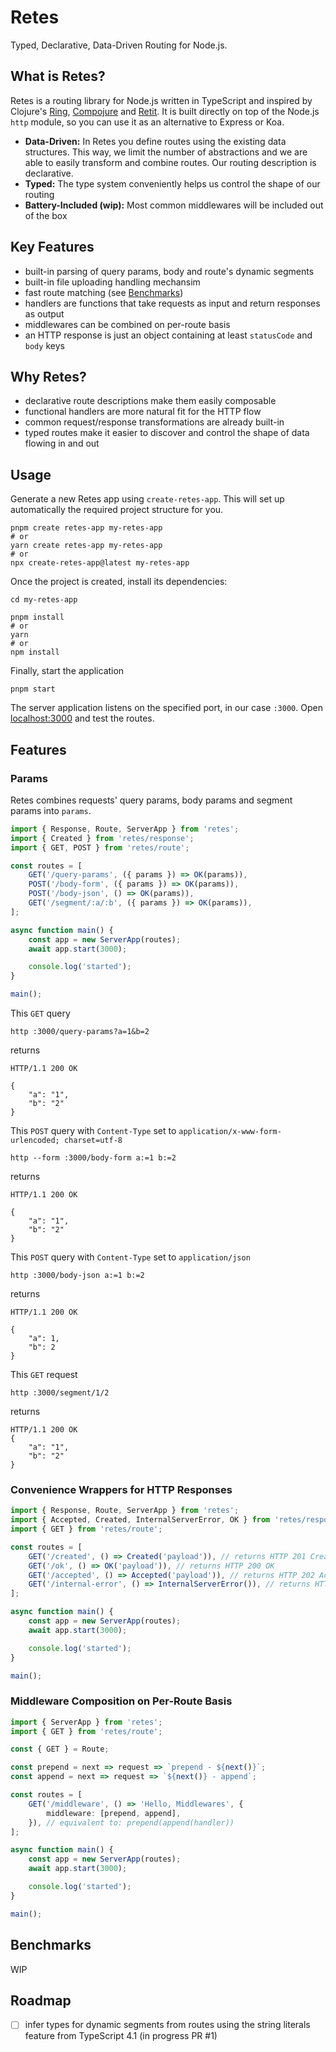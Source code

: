 # Retes

Typed, Declarative, Data-Driven Routing for Node.js.

## What is Retes?

Retes is a routing library for Node.js written in TypeScript and inspired by Clojure's [Ring](https://github.com/ring-clojure/ring), [Compojure](https://github.com/weavejester/compojure) and [Retit](https://github.com/metosin/reitit). It is built directly on top of the Node.js `http` module, so you can use it as an alternative to Express or Koa.

- **Data-Driven:** In Retes you define routes using the existing data structures. This way, we limit the number of abstractions and we are able to easily transform and combine routes. Our routing description is declarative.
- **Typed:** The type system conveniently helps us control the shape of our routing
- **Battery-Included (wip):** Most common middlewares will be included out of the box

## Key Features

- built-in parsing of query params, body and route's dynamic segments
- built-in file uploading handling mechansim
- fast route matching (see [Benchmarks](#benchmarks))
- handlers are functions that take requests as input and return responses as output
- middlewares can be combined on per-route basis
- an HTTP response is just an object containing at least `statusCode` and `body` keys

## Why Retes?

- declarative route descriptions make them easily composable
- functional handlers are more natural fit for the HTTP flow
- common request/response transformations are already built-in
- typed routes make it easier to discover and control the shape of data flowing in and out

## Usage

Generate a new Retes app using `create-retes-app`. This will set up automatically the required project structure for you.

```
pnpm create retes-app my-retes-app
# or
yarn create retes-app my-retes-app
# or
npx create-retes-app@latest my-retes-app
```

Once the project is created, install its dependencies:

```
cd my-retes-app
```

```
pnpm install
# or
yarn
# or
npm install
```

Finally, start the application

```
pnpm start
```

The server application listens on the specified port, in our case `:3000`. Open [localhost:3000](http://localhost:3000) and test the routes.

## Features

### Params

Retes combines requests' query params, body params and segment params into `params`.

```ts
import { Response, Route, ServerApp } from 'retes';
import { Created } from 'retes/response';
import { GET, POST } from 'retes/route';

const routes = [
	GET('/query-params', ({ params }) => OK(params)),
	POST('/body-form', ({ params }) => OK(params)),
	POST('/body-json', () => OK(params)),
	GET('/segment/:a/:b', ({ params }) => OK(params)),
];

async function main() {
	const app = new ServerApp(routes);
	await app.start(3000);

	console.log('started');
}

main();
```

This `GET` query

```
http :3000/query-params?a=1&b=2
```

returns

```http
HTTP/1.1 200 OK

{
    "a": "1",
    "b": "2"
}
```

This `POST` query with `Content-Type` set to `application/x-www-form-urlencoded; charset=utf-8`

```
http --form :3000/body-form a:=1 b:=2
```

returns

```http
HTTP/1.1 200 OK

{
    "a": "1",
    "b": "2"
}
```

This `POST` query with `Content-Type` set to `application/json`

```
http :3000/body-json a:=1 b:=2
```

returns

```http
HTTP/1.1 200 OK

{
    "a": 1,
    "b": 2
}
```

This `GET` request

```
http :3000/segment/1/2
```

returns

```http
HTTP/1.1 200 OK
{
    "a": "1",
    "b": "2"
}
```

### Convenience Wrappers for HTTP Responses

```ts
import { Response, Route, ServerApp } from 'retes';
import { Accepted, Created, InternalServerError, OK } from 'retes/response';
import { GET } from 'retes/route';

const routes = [
	GET('/created', () => Created('payload')), // returns HTTP 201 Created
	GET('/ok', () => OK('payload')), // returns HTTP 200 OK
	GET('/accepted', () => Accepted('payload')), // returns HTTP 202 Accepted
	GET('/internal-error', () => InternalServerError()), // returns HTTP 500 Internal Server Error
];

async function main() {
	const app = new ServerApp(routes);
	await app.start(3000);

	console.log('started');
}

main();
```

### Middleware Composition on Per-Route Basis

```ts
import { ServerApp } from 'retes';
import { GET } from 'retes/route';

const { GET } = Route;

const prepend = next => request => `prepend - ${next()}`;
const append = next => request => `${next()} - append`;

const routes = [
	GET('/middleware', () => 'Hello, Middlewares', {
		middleware: [prepend, append],
	}), // equivalent to: prepend(append(handler))
];

async function main() {
	const app = new ServerApp(routes);
	await app.start(3000);

	console.log('started');
}

main();
```

## Benchmarks

WIP

## Roadmap

- [ ] infer types for dynamic segments from routes using the string literals feature from TypeScript 4.1 (in progress PR #1)
